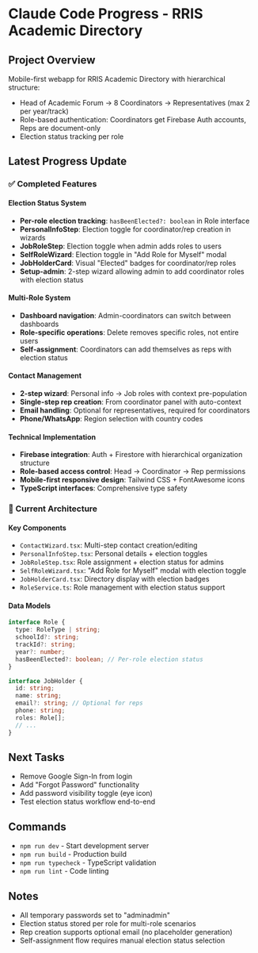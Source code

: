 # Claude Code Progress - RRIS Academic Directory

## Project Overview
Mobile-first webapp for RRIS Academic Directory with hierarchical structure:
- Head of Academic Forum → 8 Coordinators → Representatives (max 2 per year/track)
- Role-based authentication: Coordinators get Firebase Auth accounts, Reps are document-only
- Election status tracking per role

## Latest Progress Update

### ✅ Completed Features

#### Election Status System
- **Per-role election tracking**: `hasBeenElected?: boolean` in Role interface
- **PersonalInfoStep**: Election toggle for coordinator/rep creation in wizards
- **JobRoleStep**: Election toggle when admin adds roles to users  
- **SelfRoleWizard**: Election toggle in "Add Role for Myself" modal
- **JobHolderCard**: Visual "Elected" badges for coordinator/rep roles
- **Setup-admin**: 2-step wizard allowing admin to add coordinator roles with election status

#### Multi-Role System
- **Dashboard navigation**: Admin-coordinators can switch between dashboards
- **Role-specific operations**: Delete removes specific roles, not entire users
- **Self-assignment**: Coordinators can add themselves as reps with election status

#### Contact Management
- **2-step wizard**: Personal info → Job roles with context pre-population
- **Single-step rep creation**: From coordinator panel with auto-context
- **Email handling**: Optional for representatives, required for coordinators
- **Phone/WhatsApp**: Region selection with country codes

#### Technical Implementation
- **Firebase integration**: Auth + Firestore with hierarchical organization structure
- **Role-based access control**: Head → Coordinator → Rep permissions
- **Mobile-first responsive design**: Tailwind CSS + FontAwesome icons
- **TypeScript interfaces**: Comprehensive type safety

### 🔧 Current Architecture

#### Key Components
- `ContactWizard.tsx`: Multi-step contact creation/editing
- `PersonalInfoStep.tsx`: Personal details + election toggles
- `JobRoleStep.tsx`: Role assignment + election status for admins
- `SelfRoleWizard.tsx`: "Add Role for Myself" modal with election toggle
- `JobHolderCard.tsx`: Directory display with election badges
- `RoleService.ts`: Role management with election status support

#### Data Models
```typescript
interface Role {
  type: RoleType | string;
  schoolId?: string;
  trackId?: string; 
  year?: number;
  hasBeenElected?: boolean; // Per-role election status
}

interface JobHolder {
  id: string;
  name: string;
  email?: string; // Optional for reps
  phone: string;
  roles: Role[];
  // ...
}
```

## Next Tasks
- Remove Google Sign-In from login
- Add "Forgot Password" functionality
- Add password visibility toggle (eye icon)
- Test election status workflow end-to-end

## Commands
- `npm run dev` - Start development server
- `npm run build` - Production build
- `npm run typecheck` - TypeScript validation
- `npm run lint` - Code linting

## Notes
- All temporary passwords set to "adminadmin"
- Election status stored per role for multi-role scenarios
- Rep creation supports optional email (no placeholder generation)
- Self-assignment flow requires manual election status selection
